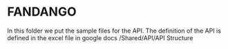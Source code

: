 
# FANDANGO
In this folder we put the sample files for the API.
The definition of the API is defined in the excel file in google docs /Shared/API/API Structure
